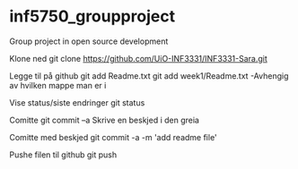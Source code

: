 # inf5750_groupproject
Group project in open source development

Klone ned
git clone https://github.com/UiO-INF3331/INF3331-Sara.git

Legge til på github
git add Readme.txt
git add week1/Readme.txt
-Avhengig av hvilken mappe man er i


Vise status/siste endringer
git status


Comitte
git commit –a
Skrive en beskjed i den greia


Comitte med beskjed
git commit -a -m 'add readme file'


Pushe filen til github
git push
